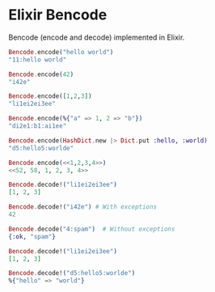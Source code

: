 Elixir Bencode
==============

Bencode (encode and decode) implemented in Elixir.

```elixir
Bencode.encode("hello world")
"11:hello world"

Bencode.encode(42)
"i42e"

Bencode.encode([1,2,3])
"li1ei2ei3ee"

Bencode.encode(%{"a" => 1, 2 => "b"})
"di2e1:b1:ai1ee"

Bencode.encode(HashDict.new |> Dict.put :hello, :world)
"d5:hello5:worlde"

Bencode.encode(<<1,2,3,4>>)
<<52, 58, 1, 2, 3, 4>>

Bencode.decode!("li1ei2ei3ee")
[1, 2, 3]

Bencode.decode!("i42e") # With exceptions
42

Bencode.decode("4:spam")  # Without exceptions
{:ok, "spam"}

Bencode.decode!("li1ei2ei3ee")
[1, 2, 3]

Bencode.decode!("d5:hello5:worlde")
%{"hello" => "world"}
```
